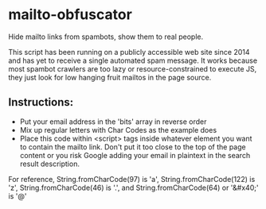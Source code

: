 # mailto-obfuscator
Hide mailto links from spambots, show them to real people.

This script has been running on a publicly accessible web site since 2014 and has yet to receive a single automated spam message. It works because most spambot crawlers are too lazy or resource-constrained to execute JS, they just look for low hanging fruit mailtos in the page source.


## Instructions:
* Put your email address in the 'bits' array in reverse order
* Mix up regular letters with Char Codes as the example does
* Place this code within \<script\> tags inside whatever element you want to contain the mailto link. Don't put it too close to the top of the page content or you risk Google adding your email in plaintext in the search result description.

For reference, String.fromCharCode(97) is 'a', String.fromCharCode(122) is 'z', String.fromCharCode(46) is '.', and String.fromCharCode(64) or '\&\#x40;' is '@'
